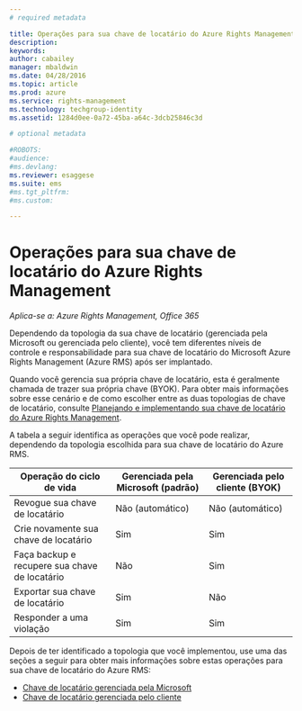 ```yaml
---
# required metadata

title: Operações para sua chave de locatário do Azure Rights Management | Azure RMS
description:
keywords:
author: cabailey
manager: mbaldwin
ms.date: 04/28/2016
ms.topic: article
ms.prod: azure
ms.service: rights-management
ms.technology: techgroup-identity
ms.assetid: 1284d0ee-0a72-45ba-a64c-3dcb25846c3d

# optional metadata

#ROBOTS:
#audience:
#ms.devlang:
ms.reviewer: esaggese
ms.suite: ems
#ms.tgt_pltfrm:
#ms.custom:

---
```


# Operações para sua chave de locatário do Azure Rights Management

*Aplica-se a: Azure Rights Management, Office 365*

Dependendo da topologia da sua chave de locatário (gerenciada pela Microsoft ou gerenciada pelo cliente), você tem diferentes níveis de controle e responsabilidade para sua chave de locatário do Microsoft Azure Rights Management (Azure RMS) após ser implantado.

Quando você gerencia sua própria chave de locatário, esta é geralmente chamada de trazer sua própria chave (BYOK). Para obter mais informações sobre esse cenário e de como escolher entre as duas topologias de chave de locatário, consulte [Planejando e implementando sua chave de locatário do Azure Rights Management](../plan-design/plan-implement-tenant-key.md).

A tabela a seguir identifica as operações que você pode realizar, dependendo da topologia escolhida para sua chave de locatário do Azure RMS.

|Operação do ciclo de vida|Gerenciada pela Microsoft (padrão)|Gerenciada pelo cliente (BYOK)|
|-----------------------|-------------------------------|---------------------------|
|Revogue sua chave de locatário|Não (automático)|Não (automático)|
|Crie novamente sua chave de locatário|Sim|Sim|
|Faça backup e recupere sua chave de locatário|Não|Sim|
|Exportar sua chave de locatário|Sim|Não|
|Responder a uma violação|Sim|Sim|

Depois de ter identificado a topologia que você implementou, use uma das seções a seguir para obter mais informações sobre estas operações para sua chave de locatário do Azure RMS:


- [Chave de locatário gerenciada pela Microsoft](operations-microsoft-managed-tenant-key.md)
- [Chave de locatário gerenciada pelo cliente](operations-customer-managed-tenant-key.md)






<!--HONumber=Apr16_HO4-->



